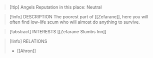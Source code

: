 > [!tip] Angels Reputation in this place: Neutral

> [!info] DESCRIPTION
>  The poorest part of [[Zefarane]], here you will often find low-life scum who will almost do anything to survive.

> [!abstract] INTERESTS
> [[Zefarane Slumbs Inn]]

> [!info] RELATIONS
> - [[Ahron]]
